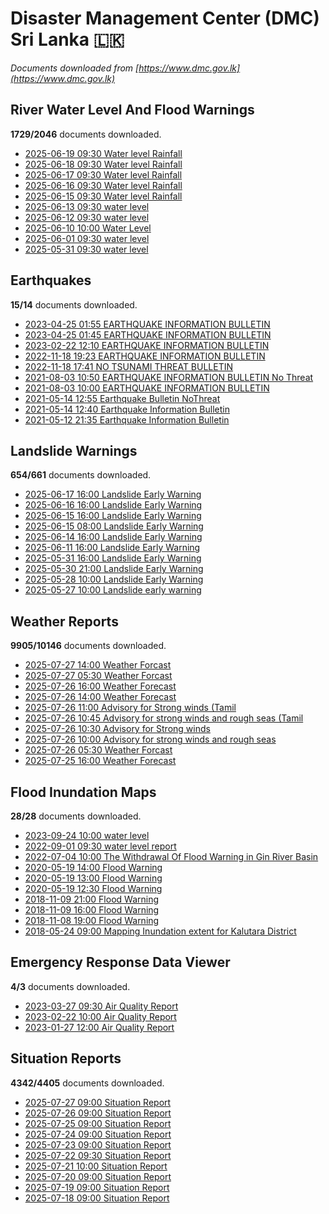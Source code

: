 # Disaster Management Center (DMC) Sri Lanka :sri_lanka:

*Documents downloaded from [https://www.dmc.gov.lk](https://www.dmc.gov.lk)*

## River Water Level And Flood Warnings

**1729/2046** documents downloaded.

* [2025-06-19 09:30 Water level  Rainfall](data/river-water-level-and-flood-warnings/20250619.0930.water-level-rainfall.pdf)
* [2025-06-18 09:30 Water level  Rainfall](data/river-water-level-and-flood-warnings/20250618.0930.water-level-rainfall.jpg)
* [2025-06-17 09:30 Water level  Rainfall](data/river-water-level-and-flood-warnings/20250617.0930.water-level-rainfall.pdf)
* [2025-06-16 09:30 Water level  Rainfall](data/river-water-level-and-flood-warnings/20250616.0930.water-level-rainfall.pdf)
* [2025-06-15 09:30 Water level  Rainfall](data/river-water-level-and-flood-warnings/20250615.0930.water-level-rainfall.pdf)
* [2025-06-13 09:30 water level](data/river-water-level-and-flood-warnings/20250613.0930.water-level.pdf)
* [2025-06-12 09:30 water level](data/river-water-level-and-flood-warnings/20250612.0930.water-level.pdf)
* [2025-06-10 10:00 Water Level](data/river-water-level-and-flood-warnings/20250610.1000.water-level.pdf)
* [2025-06-01 09:30 water level](data/river-water-level-and-flood-warnings/20250601.0930.water-level.png)
* [2025-05-31 09:30 water level](data/river-water-level-and-flood-warnings/20250531.0930.water-level.jpg)

## Earthquakes

**15/14** documents downloaded.

* [2023-04-25 01:55 EARTHQUAKE INFORMATION BULLETIN](data/earthquakes/20230425.0155.earthquake-information-bulletin.pdf)
* [2023-04-25 01:45 EARTHQUAKE INFORMATION BULLETIN](data/earthquakes/20230425.0145.earthquake-information-bulletin.pdf)
* [2023-02-22 12:10 EARTHQUAKE INFORMATION BULLETIN](data/earthquakes/20230222.1210.earthquake-information-bulletin.pdf)
* [2022-11-18 19:23 EARTHQUAKE INFORMATION BULLETIN](data/earthquakes/20221118.1923.earthquake-information-bulletin.pdf)
* [2022-11-18 17:41 NO TSUNAMI THREAT BULLETIN](data/earthquakes/20221118.1741.no-tsunami-threat-bulletin.pdf)
* [2021-08-03 10:50 EARTHQUAKE INFORMATION BULLETIN No Threat](data/earthquakes/20210803.1050.earthquake-information-bulletin-no-threat.pdf)
* [2021-08-03 10:00 EARTHQUAKE INFORMATION BULLETIN](data/earthquakes/20210803.1000.earthquake-information-bulletin.pdf)
* [2021-05-14 12:55 Earthquake Bulletin NoThreat](data/earthquakes/20210514.1255.earthquake-bulletin-nothreat.pdf)
* [2021-05-14 12:40 Earthquake Information Bulletin](data/earthquakes/20210514.1240.earthquake-information-bulletin.pdf)
* [2021-05-12 21:35 Earthquake Information Bulletin](data/earthquakes/20210512.2135.earthquake-information-bulletin.pdf)

## Landslide Warnings

**654/661** documents downloaded.

* [2025-06-17 16:00 Landslide Early Warning](data/landslide-warnings/20250617.1600.landslide-early-warning.pdf)
* [2025-06-16 16:00 Landslide Early Warning](data/landslide-warnings/20250616.1600.landslide-early-warning.pdf)
* [2025-06-15 16:00 Landslide Early Warning](data/landslide-warnings/20250615.1600.landslide-early-warning.pdf)
* [2025-06-15 08:00 Landslide Early Warning](data/landslide-warnings/20250615.0800.landslide-early-warning.pdf)
* [2025-06-14 16:00 Landslide Early Warning](data/landslide-warnings/20250614.1600.landslide-early-warning.pdf)
* [2025-06-11 16:00 Landslide Early Warning](data/landslide-warnings/20250611.1600.landslide-early-warning.pdf)
* [2025-05-31 16:00 Landslide Early Warning](data/landslide-warnings/20250531.1600.landslide-early-warning.pdf)
* [2025-05-30 21:00 Landslide Early Warning](data/landslide-warnings/20250530.2100.landslide-early-warning.pdf)
* [2025-05-28 10:00 Landslide Early Warning](data/landslide-warnings/20250528.1000.landslide-early-warning.pdf)
* [2025-05-27 10:00 Landslide early warning](data/landslide-warnings/20250527.1000.landslide-early-warning.pdf)

## Weather Reports

**9905/10146** documents downloaded.

* [2025-07-27 14:00 Weather Forcast](data/weather-reports/20250727.1400.weather-forcast.pdf)
* [2025-07-27 05:30 Weather Forcast](data/weather-reports/20250727.0530.weather-forcast.pdf)
* [2025-07-26 16:00 Weather Forecast](data/weather-reports/20250726.1600.weather-forecast.pdf)
* [2025-07-26 14:00 Weather Forecast](data/weather-reports/20250726.1400.weather-forecast.pdf)
* [2025-07-26 11:00 Advisory for Strong winds (Tamil](data/weather-reports/20250726.1100.advisory-for-strong-winds-tamil.pdf)
* [2025-07-26 10:45 Advisory for strong winds and rough seas (Tamil](data/weather-reports/20250726.1045.advisory-for-strong-winds-and-rough-seas-tamil.pdf)
* [2025-07-26 10:30 Advisory for Strong winds](data/weather-reports/20250726.1030.advisory-for-strong-winds.pdf)
* [2025-07-26 10:00 Advisory for strong winds and rough seas](data/weather-reports/20250726.1000.advisory-for-strong-winds-and-rough-seas.pdf)
* [2025-07-26 05:30 Weather Forcast](data/weather-reports/20250726.0530.weather-forcast.pdf)
* [2025-07-25 16:00 Weather Forecast](data/weather-reports/20250725.1600.weather-forecast.pdf)

## Flood Inundation Maps

**28/28** documents downloaded.

* [2023-09-24 10:00 water level](data/flood-inundation-maps/20230924.1000.water-level.pdf)
* [2022-09-01 09:30 water level report](data/flood-inundation-maps/20220901.0930.water-level-report.pdf)
* [2022-07-04 10:00 The Withdrawal Of Flood Warning in Gin River Basin](data/flood-inundation-maps/20220704.1000.the-withdrawal-of-flood-warning-in-gin-river-basin.pdf)
* [2020-05-19 14:00 Flood Warning](data/flood-inundation-maps/20200519.1400.flood-warning.pdf)
* [2020-05-19 13:00 Flood Warning](data/flood-inundation-maps/20200519.1300.flood-warning.pdf)
* [2020-05-19 12:30 Flood Warning](data/flood-inundation-maps/20200519.1230.flood-warning.pdf)
* [2018-11-09 21:00 Flood Warning](data/flood-inundation-maps/20181109.2100.flood-warning.PDF)
* [2018-11-09 16:00 Flood Warning](data/flood-inundation-maps/20181109.1600.flood-warning.PDF)
* [2018-11-08 19:00 Flood Warning](data/flood-inundation-maps/20181108.1900.flood-warning.PDF)
* [2018-05-24 09:00 Mapping Inundation extent for Kalutara District](data/flood-inundation-maps/20180524.0900.mapping-inundation-extent-for-kalutara-district.pdf)

## Emergency Response Data Viewer

**4/3** documents downloaded.

* [2023-03-27 09:30 Air Quality Report](data/emergency-response-data-viewer/20230327.0930.air-quality-report.pdf)
* [2023-02-22 10:00 Air Quality Report](data/emergency-response-data-viewer/20230222.1000.air-quality-report.pdf)
* [2023-01-27 12:00 Air Quality Report](data/emergency-response-data-viewer/20230127.1200.air-quality-report.pdf)

## Situation Reports

**4342/4405** documents downloaded.

* [2025-07-27 09:00 Situation Report](data/situation-reports/20250727.0900.situation-report.pdf)
* [2025-07-26 09:00 Situation Report](data/situation-reports/20250726.0900.situation-report.pdf)
* [2025-07-25 09:00 Situation Report](data/situation-reports/20250725.0900.situation-report.pdf)
* [2025-07-24 09:00 Situation Report](data/situation-reports/20250724.0900.situation-report.pdf)
* [2025-07-23 09:00 Situation Report](data/situation-reports/20250723.0900.situation-report.pdf)
* [2025-07-22 09:30 Situation Report](data/situation-reports/20250722.0930.situation-report.pdf)
* [2025-07-21 10:00 Situation Report](data/situation-reports/20250721.1000.situation-report.pdf)
* [2025-07-20 09:00 Situation Report](data/situation-reports/20250720.0900.situation-report.pdf)
* [2025-07-19 09:00 Situation Report](data/situation-reports/20250719.0900.situation-report.pdf)
* [2025-07-18 09:00 Situation Report](data/situation-reports/20250718.0900.situation-report.pdf)
